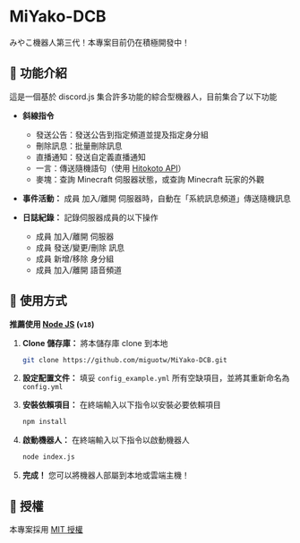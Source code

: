 # MiYako-DCB

みやこ機器人第三代！本專案目前仍在積極開發中！

## 🔰 功能介紹

這是一個基於 discord.js 集合許多功能的綜合型機器人，目前集合了以下功能

- **斜線指令**
  - 發送公告：發送公告到指定頻道並提及指定身分組
  - 刪除訊息：批量刪除訊息
  - 直播通知：發送自定義直播通知
  - 一言：傳送隨機語句（使用 [Hitokoto API](https://hitokoto.cn/)）
  - 麥塊：查詢 Minecraft 伺服器狀態，或查詢 Minecraft 玩家的外觀

- **事件活動：** 成員 加入/離開 伺服器時，自動在「系統訊息頻道」傳送隨機訊息

- **日誌紀錄：** 記錄伺服器成員的以下操作
  - 成員 加入/離開 伺服器
  - 成員 發送/變更/刪除 訊息
  - 成員 新增/移除 身分組
  - 成員 加入/離開 語音頻道

## 🚀 使用方式

**推薦使用 [Node JS](https://nodejs.org/) (`v18`)**

1. **Clone 儲存庫：** 將本儲存庫 clone 到本地

    ```bash
    git clone https://github.com/miguotw/MiYako-DCB.git
    ```

2. **設定配置文件：** 填妥 `config_example.yml` 所有空缺項目，並將其重新命名為 `config.yml`

4. **安裝依賴項目：** 在終端輸入以下指令以安裝必要依賴項目

    ```bash
    npm install
    ```

5. **啟動機器人：** 在終端輸入以下指令以啟動機器人

    ```bash
    node index.js
    ```

6. **完成！** 您可以將機器人部屬到本地或雲端主機！

## 📜 授權

本專案採用 [MIT 授權](LICENSE)
